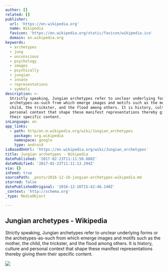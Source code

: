 ```yaml
---
author: []
related: []
publisher:
  url: 'https://en.wikipedia.org'
  name: Wikipedia
  favicon: 'https://en.wikipedia.org/static/favicon/wikipedia.ico'
  domain: en.wikipedia.org
keywords:
  - archetypes
  - jung
  - unconscious
  - psychology
  - images
  - psychically
  - jungian
  - innate
  - representations
  - symbols
description: >-
  Strictly speaking, Jungian archetypes refer to unclear underlying forms or the
  archetypes-as-such from which emerge images and motifs such as the mother, the
  child, the trickster, and the flood among others. It is history, culture and
  personal context that shape these manifest representations thereby giving them
  their specific content.
inLanguage: en
app_links:
  - path: http/en.m.wikipedia.org/wiki/Jungian_archetypes
    package: org.wikipedia
    namespace: google
    type: android
isBasedOnUrl: 'https://en.wikipedia.org/wiki/Jungian_archetypes'
title: Jungian archetypes - Wikipedia
datePublished: '2017-02-23T11:11:50.860Z'
dateModified: '2017-02-23T11:11:13.294Z'
via: {}
inFeed: true
sourcePath: _posts/2016-12-16-jungian-archetypes-wikipedia.md
starred: false
datePublishedOriginal: '2016-12-16T15:42:46.140Z'
_context: 'http://schema.org'
_type: MediaObject

---
```

<article style=""><h1>Jungian archetypes - Wikipedia</h1><p>Strictly speaking, Jungian archetypes refer to unclear underlying forms or the archetypes-as-such from which emerge images and motifs such as the mother, the child, the trickster, and the flood among others. It is history, culture and personal context that shape these manifest representations thereby giving them their specific content.</p><img src="https://upload.wikimedia.org/wikipedia/commons/thumb/4/43/Usnisavijaya.jpg/220px-Usnisavijaya.jpg" /></article>